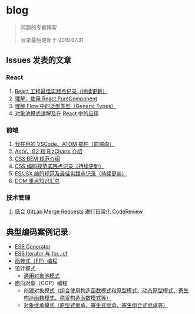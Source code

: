 # blog

> 鸿鹏的专题博客
>
> 目录最后更新于 2019.07.31

## Issues 发表的文章

### React

1. [React 工程最佳实践点记录（持续更新）](https://github.com/AnHongpeng/blog/issues/2)
2. [理解、使用 React.PureComponent](https://github.com/AnHongpeng/blog/issues/5)
3. [理解 Flow 中的泛型类型（Generic Types）](https://github.com/AnHongpeng/blog/issues/14)
4. [对象池模式讲解及在 React 中的应用](https://github.com/AnHongpeng/blog/issues/15)

### 前端

1. [我在用的 VSCode、ATOM 插件（前端向）](https://github.com/AnHongpeng/blog/issues/1)
2. [AntV、G2 和 BizCharts 介绍](https://github.com/AnHongpeng/blog/issues/4)
3. [CSS BEM 规范介绍](https://github.com/AnHongpeng/blog/issues/6)
4. [CSS 编码规范实践点记录（持续更新）](https://github.com/AnHongpeng/blog/issues/7)
5. [ES/JSX 编码规范及最佳实践点记录（持续更新）](https://github.com/AnHongpeng/blog/issues/10)
6. [DOM 重点知识汇总](https://github.com/AnHongpeng/blog/issues/16)

### 技术管理

1. [结合 GitLab Merge Requests 进行日常化 CodeReview](https://github.com/AnHongpeng/blog/issues/9)

## 典型编码案例记录

* [ES6 Generator](https://github.com/AnHongpeng/blog/tree/master/typicalCase/es6-generator)
* [ES6 Iterator 与 for...of](https://github.com/AnHongpeng/blog/tree/master/typicalCase/es6-iterator-and-for-of)
* [函数式（FP）编程](https://github.com/AnHongpeng/blog/blob/master/typicalCase/fp/01-fp.js)
* 设计模式
  * [通用对象池模式](https://github.com/AnHongpeng/blog/blob/master/typicalCase/design-patterns/object-pool-factory.js)
* 面向对象（OOP）编程
  * [创建对象模式（组合使用构造函数模式和原型模式、动态原型模式、寄生构造函数模式、稳妥构造函数模式等）](https://github.com/AnHongpeng/blog/blob/master/typicalCase/oop/01-createObject.js)
  * [对象继承模式（原型式继承、寄生式继承、寄生组合式继承等）](https://github.com/AnHongpeng/blog/blob/master/typicalCase/oop/02-inherit.js)
